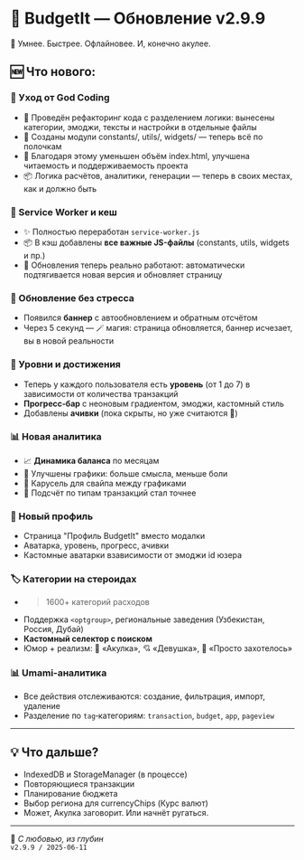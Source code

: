# 🧾 BudgetIt — Обновление v2.9.9

🧠 Умнее. Быстрее. Офлайновее. И, конечно акулее.

## 🆕 Что нового:

### 🧼 Уход от God Coding
- 🧩 Проведён рефакторинг кода с разделением логики: вынесены категории, эмоджи, тексты и настройки в отдельные файлы
- 🔧 Созданы модули constants/, utils/, widgets/ — теперь всё по полочкам
- 📄 Благодаря этому уменьшен объём index.html, улучшена читаемость и поддерживаемость проекта
- 📦 Логика расчётов, аналитики, генерации — теперь в своих местах, как и должно быть

### 🔁 Service Worker и кеш
- ✨ Полностью переработан `service-worker.js`
- 📦 В кэш добавлены **все важные JS-файлы** (constants, utils, widgets и пр.)
- 🔄 Обновления теперь реально работают: автоматически подтягивается новая версия и обновляет страницу

### 🔔 Обновление без стресса
- Появился **баннер** с автообновлением и обратным отсчётом
- Через 5 секунд — 🪄 магия: страница обновляется, баннер исчезает, вы в новой реальности

### 🧠 Уровни и достижения
- Теперь у каждого пользователя есть **уровень** (от 1 до 7) в зависимости от количества транзакций
- **Прогресс‑бар** с неоновым градиентом, эмоджи, кастомный стиль
- Добавлены **ачивки** (пока скрыты, но уже считаются 👀)

### 📊 Новая аналитика
- 📈 **Динамика баланса** по месяцам
- 🎯 Улучшены графики: больше смысла, меньше боли
- 🔄 Карусель для свайпа между графиками
- 🧠 Подсчёт по типам транзакций стал точнее

### 👤 Новый профиль
- Страница "Профиль BudgetIt" вместо модалки
- Аватарка, уровень, прогресс, ачивки
- Кастомные аватарки взависимости от эмоджи id юзера

### 🏷️ Категории на стероидах
- >1600+ категорий расходов
- Поддержка `<optgroup>`, региональные заведения (Узбекистан, Россия, Дубай)
- **Кастомный селектор с поиском**
- Юмор + реализм: 🦈 «Акулка», 💘 «Девушка», 🤷 «Просто захотелось»

### 📊 Umami-аналитика
- Все действия отслеживаются: создание, фильтрация, импорт, удаление
- Разделение по `tag`‑категориям: `transaction`, `budget`, `app`, `pageview`

---

## 💡 Что дальше?
- IndexedDB и StorageManager (в процессе)
- Повторяющиеся транзакции
- Планирование бюджета
- Выбор региона для currencyChips (Курс валют)
- Может, Акулка заговорит. Или начнёт ругаться.

---

🦈 _С любовью, из глубин_  
`v2.9.9 / 2025-06-11`
